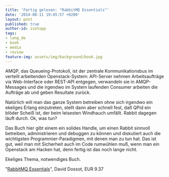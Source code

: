 ```yaml
---
title: 'Fertig gelesen: "RabbitMQ Essentials"'
date: '2014-08-11 19:45:57 +0200'
layout: post
published: true
author-id: isotopp
tags:
- lang_de
- book
- media
- review
feature-img: assets/img/background/book.jpg
---
```

AMQP, das Queueing-Protokoll, ist der zentrale Kommunikationsbus im verteilt arbeitenden Openstack-System: API-Server nehmen Arbeitsaufträge via Web-Interface oder REST-API entgegen, verwandeln sie in AMQP-Messages und die irgendwo im System laufenden Consumer arbeiten die Aufträge ab und geben Resultate zurück.

Natürlich will man das ganze System betreiben ohne sich irgendwo ein ekeliges Erlang einzutreten, stellt dann aber schnell fest, daß QPid ein blöder Scheiß ist, der beim leisesten Windhauch umfällt. Rabbit dagegen läuft durch. Ok, was tun?

Das Buch hier gibt einem ein solides Handle, um einen Rabbit sinnvoll betreiben, administrieren und debuggen zu können und diskutiert auch die wichtigsten Programmier-Paradigmen, mit denen man zu tun hat. Das ist gut, weil man mit Sicherheit auch im Code rumwühlen muß, wenn man ein Openstack am Hacken hat, denn fertig ist das noch lange nicht.

Ekeliges Thema, notwendiges Buch.

"[RabbitMQ Essentials](https://www.amazon.de/RabbitMQ-Essentials-English-David-Dossot-ebook/dp/B00JZMZ1PI/)", David Dossot, EUR 9.37
